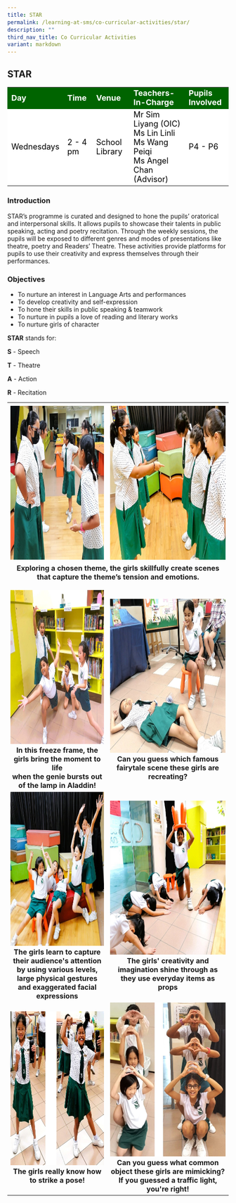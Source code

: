 ```yaml
---
title: STAR
permalink: /learning-at-sms/co-curricular-activities/star/
description: ""
third_nav_title: Co Curricular Activities
variant: markdown
---
```

## STAR

<table>
<tbody>
	<tr style="background-color:darkgreen;color:white;font-size:18px"><td><b>Day</b></td>
	<td><b>Time</b></td>
	<td><b>Venue</b></td>
	<td><b>Teachers-In-Charge</b></td>
	<td><b>Pupils Involved</b></td>
</tr>
	<tr style="background-color:white;color:black;font-size:18px">
		<td>Wednesdays </td>
		<td>2 - 4 pm</td>
	<td>School Library</td>
	<td>Mr Sim Liyang (OIC)<br>Ms Lin Linli <br>Ms Wang Peiqi<br>Ms Angel Chan (Advisor)</td>
	<td>P4 - P6</td>
</tr>
</tbody></table>


### Introduction

STAR’s programme is curated and designed to hone the pupils’ oratorical and interpersonal skills. It allows pupils to showcase their talents in public speaking, acting and poetry recitation. Through the weekly sessions, the pupils will be exposed to different genres and modes of presentations like theatre, poetry and Readers’ Theatre. These activities provide platforms for pupils to use their creativity and express themselves through their performances.

### Objectives


*   To nurture an interest in Language Arts and performances
*   To develop creativity and self-expression
*   To hone their skills in public speaking &amp; teamwork
*   To nurture in pupils a love of reading and literary works
*   To nurture girls of character

**STAR** stands for: 

**S** - Speech

**T** - Theatre

**A** - Action

**R** - Recitation

<table>
	<tbody><tr><td>
		</td></tr><tr><td><center><font size="3"><img src="/images/CCAs/STAR/star_02.jpg" alt="bacalah adikku 2022" style="width:520px;height:350px;"><b>
		</b></font></center></td><td><center><font size="3"><img src="/images/CCAs/STAR/star_03.jpg" alt="bacalah adikku 2022" style="width:520px;height:350px;"><b></b></font></center></td>
</tr>
		<tr><td colspan="2" style="text-align: center"><font size="3"><b>Exploring a chosen theme, the girls skillfully create scenes that capture the theme’s tension and emotions.</b></font><p></p></td></tr>
			<tr><td><center><font size="3"><img src="/images/CCAs/STAR/star_01.jpg" alt="bacalah adikku 2022" style="width:520px;height:350px;"><b>In this freeze frame, the girls bring the moment to life<br>when the genie bursts out of the lamp in Aladdin!</b></font></center></td>
		<td><center><font size="3"><img src="/images/CCAs/STAR/star_04.jpg" alt="bacalah adikku 2022" style="width:520px;height:350px;"><b>Can you guess which famous fairytale scene these girls are recreating?</b></font></center></td>
</tr>
			<tr><td><center><font size="3"><img src="/images/CCAs/STAR/star_05.jpg" alt="bacalah adikku 2022" style="width:520px;height:350px;"><b>The girls learn to capture their audience's attention<br>by using various levels, large physical gestures<br>and exaggerated facial expressions</b></font></center></td>
		<td><center><font size="3"><img src="/images/CCAs/STAR/star_06.jpg" alt="bacalah adikku 2022" style="width:520px;height:350px;"><b>The girls' creativity and imagination shine through as they use everyday items as props</b></font></center></td>
</tr>
			<tr><td><center><font size="3"><img src="/images/CCAs/STAR/star_07.jpg" alt="bacalah adikku 2022" style="width:520px;height:350px;"><b>The girls really know how to strike a pose!</b></font></center></td>
		<td><center><font size="3"><img src="/images/CCAs/STAR/star_08.jpg" alt="bacalah adikku 2022" style="width:520px;height:350px;"><b>Can you guess what common object these girls are mimicking? If you guessed a traffic light, you're right!</b></font></center></td>
</tr>
</tbody></table>